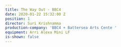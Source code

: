 ```yaml
---
title: The Way Out - BBC4
date: 2020-01-22 15:32:00 Z
position: 1
director: Suri Krishnamma
production-company: 'BBC4 + Battersea Arts Cente '
equipment: Arri Alexa Mini LF
is-shown: false
---
```


